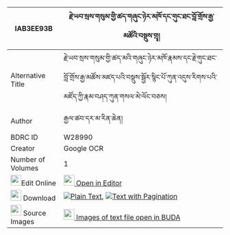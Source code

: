 |IAB3EE93B|རྗེ་ཡབ་སྲས་གསུམ་གྱི་ཚད་གཞུང་ཉེར་མཁོ་དང་གུང་ཐང་བློ་གྲོས་རྒྱ་མཚོའི་བསྡུས་གྲྭ། 
| --- | --- 
|Alternative Title |རྗེ་ཡབ་སྲས་གསུམ་གྱི་ཚད་མའི་གཞུང་ཉེར་མཁོ་རྣམས་དང་རྗེ་གུང་ཐང་བློ་གྲོས་རྒྱ་མཚོས་མཛད་པའི་བསྡུས་སྦྱོར་སྙིང་པོ་ཀུན་འདུས་རིགས་པའི་མཛོད་ཀྱི་རྣམ་བཤད་ཀུན་གསལ་མེ་ལོང་བཅས།
|Author| རྒྱལ་ཚབ་དར་མ་རིན་ཆེན།
|BDRC ID | W28990
|Creator | Google OCR
|Number of Volumes| 1
|<img width="25" src="https://img.icons8.com/color/25/000000/edit-property.png">Edit Online| [<img width="25" src="https://avatars.githubusercontent.com/u/45091458?s=200&v=4"> Open in Editor](http://editor.openpecha.org/IAB3EE93B)
|<img width="25" src="https://img.icons8.com/fluent/48/000000/download-2.png"/>  Download | [![](https://img.icons8.com/color/20/000000/txt.png)Plain Text](https://github.com/Openpecha/IAB3EE93B/releases/download/v1/je_yab_se_sum_gyi_tse_shyung_n_plain_IAB3EE93B.zip), [![](https://img.icons8.com/color/20/000000/txt.png)Text with Pagination](https://github.com/Openpecha/IAB3EE93B/releases/download/v1/je_yab_se_sum_gyi_tse_shyung_n_pages_IAB3EE93B.zip)
|<img width="25" src="https://img.icons8.com/plasticine/100/000000/pictures-folder.png"/>  Source Images | [<img width="25" src="https://library.bdrc.io/icons/BUDA-small.svg"> Images of text file open in BUDA](https://library.bdrc.io/show/bdr:W28990)